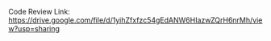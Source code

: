 Code Review Link: https://drive.google.com/file/d/1yihZfxfzc54gEdANW6HIazwZQrH6nrMh/view?usp=sharing
